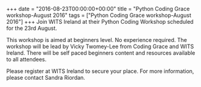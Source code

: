 +++
date = "2016-08-23T00:00:00+00:00"
title = "Python Coding Grace workshop-August 2016"
tags = ["Python Coding Grace workshop-August 2016"]
+++
Join WITS Ireland at their Python Coding Workshop scheduled for the 23rd August.

This workshop is aimed at beginners level. No experience required. The workshop will be lead by Vicky Twomey-Lee from Coding Grace and WITS Ireland. There will be self paced beginners content and resources available to all attendees.  

Please register at WITS Ireland to secure your place. For more information, please contact Sandra Riordan.
